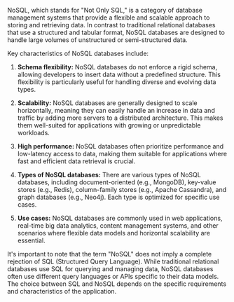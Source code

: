 NoSQL, which stands for "Not Only SQL," is a category of database management systems that provide a flexible and scalable approach to storing and retrieving data. In contrast to traditional relational databases that use a structured and tabular format, NoSQL databases are designed to handle large volumes of unstructured or semi-structured data.

Key characteristics of NoSQL databases include:

1. **Schema flexibility:** NoSQL databases do not enforce a rigid schema, allowing developers to insert data without a predefined structure. This flexibility is particularly useful for handling diverse and evolving data types.

2. **Scalability:** NoSQL databases are generally designed to scale horizontally, meaning they can easily handle an increase in data and traffic by adding more servers to a distributed architecture. This makes them well-suited for applications with growing or unpredictable workloads.

3. **High performance:** NoSQL databases often prioritize performance and low-latency access to data, making them suitable for applications where fast and efficient data retrieval is crucial.

4. **Types of NoSQL databases:** There are various types of NoSQL databases, including document-oriented (e.g., MongoDB), key-value stores (e.g., Redis), column-family stores (e.g., Apache Cassandra), and graph databases (e.g., Neo4j). Each type is optimized for specific use cases.

5. **Use cases:** NoSQL databases are commonly used in web applications, real-time big data analytics, content management systems, and other scenarios where flexible data models and horizontal scalability are essential.

It's important to note that the term "NoSQL" does not imply a complete rejection of SQL (Structured Query Language). While traditional relational databases use SQL for querying and managing data, NoSQL databases often use different query languages or APIs specific to their data models. The choice between SQL and NoSQL depends on the specific requirements and characteristics of the application.
